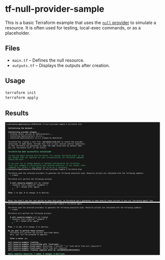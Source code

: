 # tf-null-provider-sample

This is a basic Terraform example that uses the [`null` provider](https://registry.terraform.io/providers/hashicorp/null/latest/docs) to simulate a resource. It is often used for testing, local-exec commands, or as a placeholder.

## Files
- `main.tf` – Defines the null resource.
- `outputs.tf` – Displays the outputs after creation.

## Usage

```bash
terraform init
terraform apply
```

## Results
![output](https://github.com/mahimasharu2208/tf-null-provider-sample/blob/main/outputs/null1.png)
![output](https://github.com/mahimasharu2208/tf-null-provider-sample/blob/main/outputs/null2.png)

